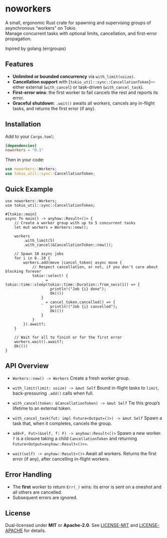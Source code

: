 # noworkers

A small, ergonomic Rust crate for spawning and supervising groups of asynchronous “workers” on Tokio.  
Manage concurrent tasks with optional limits, cancellation, and first-error propagation.

Inpired by golang (errgroups)

## Features

- **Unlimited or bounded concurrency** via `with_limit(usize)`.  
- **Cancellation support** with [`tokio_util::sync::CancellationToken`]—either external (`with_cancel`) or task-driven (`with_cancel_task`).
- **First-error wins**: the first worker to fail cancels the rest and reports its error.
- **Graceful shutdown**: `.wait()` awaits all workers, cancels any in-flight tasks, and returns the first error (if any).

## Installation

Add to your `Cargo.toml`:

```toml
[dependencies]
noworkers = "0.1"
````

Then in your code:

```rust
use noworkers::Workers;
use tokio_util::sync::CancellationToken;
```

## Quick Example

```rust,no_run
use noworkers::Workers;
use tokio_util::sync::CancellationToken;

#[tokio::main]
async fn main() -> anyhow::Result<()> {
    // Create a worker group with up to 5 concurrent tasks
    let mut workers = Workers::new();

    workers
        .with_limit(5)
        .with_cancel(&CancellationToken::new());

    // Spawn 10 async jobs
    for i in 0..10 {
        workers.add(move |cancel_token| async move {
            // Respect cancellation, or not, if you don't care about blocking forever
            tokio::select! {
                _ = tokio::time::sleep(tokio::time::Duration::from_secs(1)) => {
                    println!("Job {i} done");
                    Ok(())
                }
                _ = cancel_token.cancelled() => {
                    println!("Job {i} cancelled");
                    Ok(())
                }
            }
        }).await?;
    }

    // Wait for all to finish or for the first error
    workers.wait().await?;
    Ok(())
}
```

## API Overview

* `Workers::new() -> Workers`
  Create a fresh worker group.

* `with_limit(limit: usize) -> &mut Self`
  Bound in-flight tasks to `limit`, back-pressuring `.add()` calls when full.

* `with_cancel(token: &CancellationToken) -> &mut Self`
  Tie this group’s lifetime to an external token.

* `with_cancel_task(fut: impl Future<Output=()>) -> &mut Self`
  Spawn a task that, when it completes, cancels the group.

* `add<F, Fut>(&self, f: F) -> anyhow::Result<()>`
  Spawn a new worker. `f` is a closure taking a child `CancellationToken` and returning `Future<Output=anyhow::Result<()>>`.

* `wait(self) -> anyhow::Result<()>`
  Await all workers. Returns the first error (if any), after cancelling in-flight workers.

## Error Handling

* The **first** worker to return `Err(_)` wins: its error is sent on a oneshot and all others are cancelled.
* Subsequent errors are ignored.

## License

Dual-licensed under **MIT** or **Apache-2.0**.
See [LICENSE-MIT](LICENSE-MIT) and [LICENSE-APACHE](LICENSE-APACHE) for details.
```

